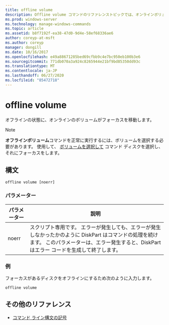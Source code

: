 ```yaml
---
title: offline volume
description: Offline volume コマンドのリファレンストピックでは、オンラインボリュームがオフライン状態にフォーカスされています。
ms.prod: windows-server
ms.technology: manage-windows-commands
ms.topic: article
ms.assetid: b8f7192f-ea38-47d0-9d4e-58ef68336ae6
author: coreyp-at-msft
ms.author: coreyp
manager: dongill
ms.date: 10/16/2017
ms.openlocfilehash: e49a88671285bed69cfbb9c4e7bc950eb100b3e6
ms.sourcegitcommit: 771db070a3a924c8265944e21bf9bd85350dd93c
ms.translationtype: MT
ms.contentlocale: ja-JP
ms.lasthandoff: 06/27/2020
ms.locfileid: "85472718"
---
```

# <a name="offline-volume"></a>offline volume

オフラインの状態に、オンラインのボリュームがフォーカスを移動します。

> [!NOTE]
> **オフラインボリューム**コマンドを正常に実行するには、ボリュームを選択する必要があります。 使用して、 [ボリュームを選択して](select-volume.md) コマンド ディスクを選択し、それにフォーカスをします。

## <a name="syntax"></a>構文

```
offline volume [noerr]
```

### <a name="parameters"></a>パラメーター

| パラメーター | 説明 |
| --------- | ----------- |
| noerr | スクリプト専用です。 エラーが発生しても、エラーが発生しなかったかのように DiskPart はコマンドの処理を続けます。 このパラメーターは、エラー発生すると、DiskPart はエラー コードを生成して終了します。 |

### <a name="examples"></a>例

フォーカスがあるディスクをオフラインにするため次のように入力します。

```
offline volume
```

## <a name="additional-references"></a>その他のリファレンス

- [コマンド ライン構文の記号](command-line-syntax-key.md)
